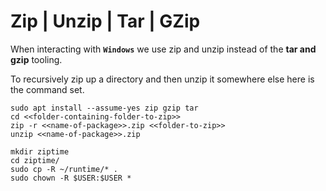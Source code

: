 
# Zip | Unzip | Tar | GZip

When interacting with **`Windows`** we use zip and unzip instead of the **tar and gzip** tooling.

To recursively zip up a directory and then unzip it somewhere else here is the command set.

```
sudo apt install --assume-yes zip gzip tar
cd <<folder-containing-folder-to-zip>>
zip -r <<name-of-package>>.zip <<folder-to-zip>>
unzip <<name-of-package>>.zip
```

```
mkdir ziptime
cd ziptime/
sudo cp -R ~/runtime/* .
sudo chown -R $USER:$USER *
```

